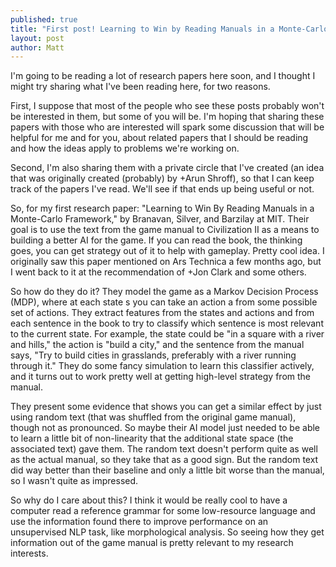 ```yaml
---
published: true
title: "First post! Learning to Win by Reading Manuals in a Monte-Carlo Framework, by Branavan, Silver, and Barzilay"
layout: post
author: Matt
---
```


I'm going to be reading a lot of research papers here soon, and I thought I might try sharing what
I've been reading here, for two reasons.

First, I suppose that most of the people who see these posts probably won't be interested in them,
but some of you will be. I'm hoping that sharing these papers with those who are interested will
spark some discussion that will be helpful for me and for you, about related papers that I should
be reading and how the ideas apply to problems we're working on.

Second, I'm also sharing them with a private circle that I've created (an idea that was originally
created (probably) by +Arun Shroff), so that I can keep track of the papers I've read. We'll see if
that ends up being useful or not.

So, for my first research paper: "Learning to Win By Reading Manuals in a Monte-Carlo Framework,"
by Branavan, Silver, and Barzilay at MIT. Their goal is to use the text from the game manual to
Civilization II as a means to building a better AI for the game. If you can read the book, the
thinking goes, you can get strategy out of it to help with gameplay. Pretty cool idea. I originally
saw this paper mentioned on Ars Technica a few months ago, but I went back to it at the
recommendation of +Jon Clark and some others.

So how do they do it? They model the game as a Markov Decision Process (MDP), where at each state s
you can take an action a from some possible set of actions. They extract features from the states
and actions and from each sentence in the book to try to classify which sentence is most relevant
to the current state. For example, the state could be "in a square with a river and hills," the
action is "build a city," and the sentence from the manual says, "Try to build cities in
grasslands, preferably with a river running through it." They do some fancy simulation to learn
this classifier actively, and it turns out to work pretty well at getting high-level strategy from
the manual.

They present some evidence that shows you can get a similar effect by just using random text (that
was shuffled from the original game manual), though not as pronounced. So maybe their AI model just
needed to be able to learn a little bit of non-linearity that the additional state space (the
associated text) gave them. The random text doesn't perform quite as well as the actual manual, so
they take that as a good sign. But the random text did way better than their baseline and only a
little bit worse than the manual, so I wasn't quite as impressed.

So why do I care about this? I think it would be really cool to have a computer read a reference
grammar for some low-resource language and use the information found there to improve performance
on an unsupervised NLP task, like morphological analysis. So seeing how they get information out of
the game manual is pretty relevant to my research interests.

